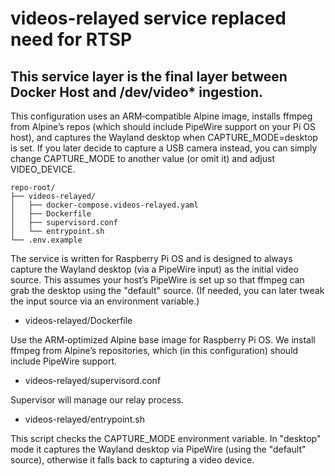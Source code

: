 # videos-relayed service replaced need for RTSP

## This service layer is the final layer between Docker Host and /dev/video* ingestion.

This configuration uses an ARM‑compatible Alpine image, installs ffmpeg from Alpine’s repos (which should include PipeWire support on your Pi OS host), and captures the Wayland desktop when CAPTURE_MODE=desktop is set. If you later decide to capture a USB camera instead, you can simply change CAPTURE_MODE to another value (or omit it) and adjust VIDEO_DEVICE.

```text
repo-root/
├── videos-relayed/
│   ├── docker-compose.videos-relayed.yaml
│   ├── Dockerfile
│   ├── supervisord.conf
│   └── entrypoint.sh
└── .env.example
``` 

The service is written for Raspberry Pi OS and is designed to always capture the Wayland desktop (via a PipeWire input) as the initial video source. This assumes your host’s PipeWire is set up so that ffmpeg can grab the desktop using the "default" source. (If needed, you can later tweak the input source via an environment variable.)

- videos-relayed/Dockerfile

Use the ARM‑optimized Alpine base image for Raspberry Pi OS. We install ffmpeg from Alpine’s repositories, which (in this configuration) should include PipeWire support.

- videos-relayed/supervisord.conf

Supervisor will manage our relay process.

- videos-relayed/entrypoint.sh

This script checks the CAPTURE_MODE environment variable. In "desktop" mode it captures the Wayland desktop via PipeWire (using the "default" source), otherwise it falls back to capturing a video device.